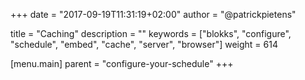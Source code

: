 +++
date            = "2017-09-19T11:31:19+02:00"
author          = "@patrickpietens"

title           = "Caching"
description     = ""
keywords        = ["blokks", "configure", "schedule", "embed", "cache", "server", "browser"]
weight          = 614

[menu.main]
parent          = "configure-your-schedule"
+++
